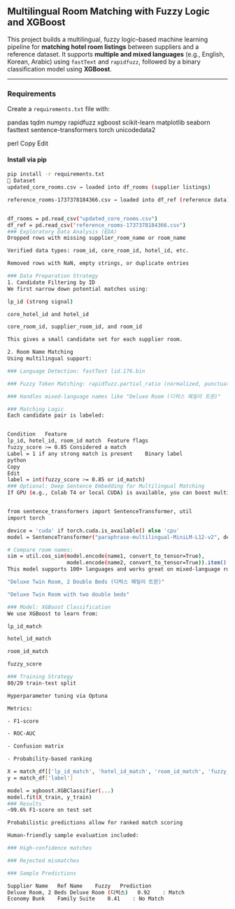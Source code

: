 ## Multilingual Room Matching with Fuzzy Logic and XGBoost

This project builds a multilingual, fuzzy logic–based machine learning pipeline for **matching hotel room listings** between suppliers and a reference dataset. It supports **multiple and mixed languages** (e.g., English, Korean, Arabic) using `fastText` and `rapidfuzz`, followed by a binary classification model using **XGBoost**.

---

### Requirements

Create a `requirements.txt` file with:

pandas tqdm numpy rapidfuzz xgboost scikit-learn matplotlib seaborn fasttext sentence-transformers torch unicodedata2

perl
Copy
Edit

#### Install via pip

```bash
pip install -r requirements.txt
📂 Dataset
updated_core_rooms.csv → loaded into df_rooms (supplier listings)

reference_rooms-1737378184366.csv → loaded into df_ref (reference data)


df_rooms = pd.read_csv("updated_core_rooms.csv")
df_ref = pd.read_csv("reference_rooms-1737378184366.csv")
### Exploratory Data Analysis (EDA)
Dropped rows with missing supplier_room_name or room_name

Verified data types: room_id, core_room_id, hotel_id, etc.

Removed rows with NaN, empty strings, or duplicate entries

### Data Preparation Strategy
1. Candidate Filtering by ID
We first narrow down potential matches using:

lp_id (strong signal)

core_hotel_id and hotel_id

core_room_id, supplier_room_id, and room_id

This gives a small candidate set for each supplier room.

2. Room Name Matching
Using multilingual support:

### Language Detection: fastText lid.176.bin

### Fuzzy Token Matching: rapidfuzz.partial_ratio (normalized, punctuation-free comparison)

### Handles mixed-language names like "Deluxe Room (디럭스 패밀리 트윈)"

### Matching Logic
Each candidate pair is labeled:


Condition	Feature
lp_id, hotel_id, room_id match	Feature flags
fuzzy_score >= 0.85	Considered a match
Label = 1 if any strong match is present	Binary label
python
Copy
Edit
label = int(fuzzy_score >= 0.85 or id_match)
### Optional: Deep Sentence Embedding for Multilingual Matching
If GPU (e.g., Colab T4 or local CUDA) is available, you can boost multilingual matching accuracy using SentenceTransformer for semantic similarity:


from sentence_transformers import SentenceTransformer, util
import torch

device = 'cuda' if torch.cuda.is_available() else 'cpu'
model = SentenceTransformer("paraphrase-multilingual-MiniLM-L12-v2", device=device)

# Compare room names:
sim = util.cos_sim(model.encode(name1, convert_to_tensor=True), 
                   model.encode(name2, convert_to_tensor=True)).item()
This model supports 100+ languages and works great on mixed-language room names like:

"Deluxe Twin Room, 2 Double Beds (디럭스 패밀리 트윈)"

"Deluxe Twin Room with two double beds"

### Model: XGBoost Classification
We use XGBoost to learn from:

lp_id_match

hotel_id_match

room_id_match

fuzzy_score

### Training Strategy
80/20 train-test split

Hyperparameter tuning via Optuna

Metrics:

- F1-score

- ROC-AUC

- Confusion matrix

- Probability-based ranking

X = match_df[['lp_id_match', 'hotel_id_match', 'room_id_match', 'fuzzy_score']]
y = match_df['label']

model = xgboost.XGBClassifier(...)
model.fit(X_train, y_train)
### Results
~99.6% F1-score on test set

Probabilistic predictions allow for ranked match scoring

Human-friendly sample evaluation included:

### High-confidence matches

### Rejected mismatches

### Sample Predictions

Supplier Name	Ref Name	Fuzzy	Prediction
Deluxe Room, 2 Beds	Deluxe Room (디럭스)	0.92	: Match
Economy Bunk	Family Suite	0.41	: No Match

